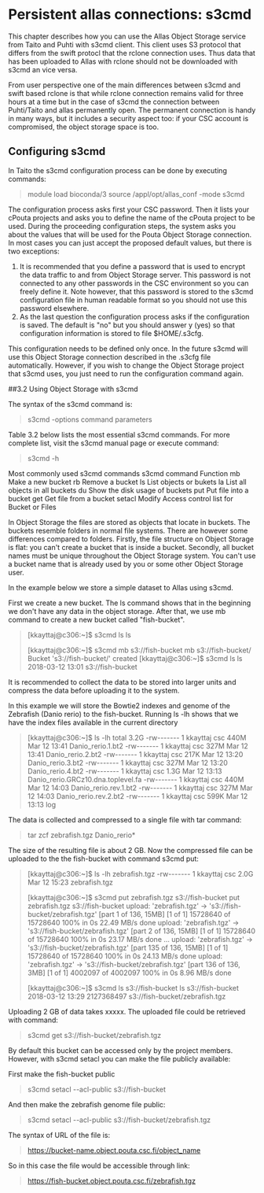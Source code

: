 
# Persistent allas connections: s3cmd

This chapter describes how you can use the Allas Object Storage service from Taito and Puhti with s3cmd client. This client uses
S3 protocol that differs from the swift protocl that the rclone connection uses. Thus data that has been uploaded to 
Allas with rclone should not be downloaded with s3cmd an vice versa.

From user perspective one of the main differences between s3cmd and swift based rclone is that while rclone connection remains valid 
for three hours at a time but in the case of s3cmd the connection between Puhti/Taito and allas permanently open. The permanent connection
is handy in many ways, but it includes a security aspect too: if your CSC account is compromised, the object storage space is too.


## Configuring s3cmd
In Taito the s3cmd configuration process can be done by executing commands:

> module load bioconda/3
> source /appl/opt/allas_conf -mode s3cmd


The configuration process asks first your CSC password. Then it lists your cPouta projects and asks you to define the name of the cPouta project to be used. During the proceeding configuration steps, the system asks you about the values that will be used for the Pouta Object Storage connection. In most cases you can just accept the proposed default values, but there is two exceptions:

   1.  It is recommended that you define a password that is used to encrypt the data traffic to and from Object Storage server. This password is not connected to any other passwords in the CSC environment so you can freely define it. Note however, that this password is stored to the s3cmd configuration file in human readable format so you should not use this password elsewhere. 
   2.  As the last question the configuration process asks if the configuration is saved. The default is "no" but you should answer y (yes) so that configuration information is stored to file $HOME/.s3cfg.

This configuration needs to be defined only once. In the future s3cmd will use this Object Storage connection described in the .s3cfg file automatically. However, if you wish to change the Object Storage project that s3cmd uses, you just need to run the configuration command again.
 
##3.2 Using Object Storage with s3cmd

The syntax of the s3cmd command is:

>s3cmd -options command parameters

Table 3.2 below lists the most essential s3cmd commands. For more complete list, visit the  s3cmd manual page or execute command:

>s3cmd -h

Most commonly used s3cmd commands
s3cmd command 	Function
 mb 	 Make a new bucket
 rb 	 Remove a bucket
 ls 	 List objects or bukets
 la 	 List all objects in all buckets
 du 	 Show the disk usage of buckets
 put 	 Put file into a bucket
 get 	 Get file from a bucket
 setacl 	 Modify Access control list for Bucket or Files

In Object Storage the files are stored as objects that locate in buckets. The buckets resemble folders in normal file systems. There are however some differences compared to folders. Firstly, the file structure on Object Storage is flat: you can't create a bucket that is inside a bucket. Secondly, all bucket names must be unique throughout the Object Storage system. You can't use a bucket name that is already used by you or some other Object Storage user.

In the example below we store a simple dataset to Allas using s3cmd.

First we create a new bucket. The ls command shows that in the beginning we don't have any data in the object storage. After that, we use mb command to create a new bucket called "fish-bucket".

>[kkayttaj@c306:~]$ s3cmd ls
>ls
>
>[kkayttaj@c306:~]$ s3cmd mb s3://fish-bucket
>mb s3://fish-bucket/
>Bucket 's3://fish-bucket/' created
>[kkayttaj@c306:~]$ s3cmd ls
>ls
>2018-03-12 13:01  s3://fish-bucket

It is recommended to collect the data to be stored into larger units and compress the data before uploading it to the system.

In this example we will store the Bowtie2 indexes and genome of the Zebrafish (Danio rerio) to the fish-bucket. Running ls -lh shows that we have the index files available in the current directory

>[kkayttaj@c306:~]$ ls -lh
>total 3.2G
>-rw------- 1 kkayttaj csc 440M Mar 12 13:41 Danio_rerio.1.bt2
>-rw------- 1 kkayttaj csc 327M Mar 12 13:41 Danio_rerio.2.bt2
>-rw------- 1 kkayttaj csc 217K Mar 12 13:20 Danio_rerio.3.bt2
>-rw------- 1 kkayttaj csc 327M Mar 12 13:20 Danio_rerio.4.bt2
>-rw------- 1 kkayttaj csc 1.3G Mar 12 13:13 Danio_rerio.GRCz10.dna.toplevel.fa
>-rw------- 1 kkayttaj csc 440M Mar 12 14:03 Danio_rerio.rev.1.bt2
>-rw------- 1 kkayttaj csc 327M Mar 12 14:03 Danio_rerio.rev.2.bt2
>-rw------- 1 kkayttaj csc 599K Mar 12 13:13 log

The data is collected and compressed to a single file with tar command:

>tar zcf zebrafish.tgz Danio_rerio*

The size of the resulting file is about 2 GB. Now the compressed file can be uploaded to the the fish-bucket with command s3cmd put:

>[kkayttaj@c306:~]$ ls -lh zebrafish.tgz
>-rw------- 1 kkayttaj csc 2.0G Mar 12 15:23 zebrafish.tgz
>
>[kkayttaj@c306:~]$ s3cmd put zebrafish.tgz s3://fish-bucket
>put zebrafish.tgz s3://fish-bucket
>upload: 'zebrafish.tgz' -> 's3://fish-bucket/zebrafish.tgz'  [part 1 of 136, 15MB] [1 of 1]
> 15728640 of 15728640   100% in    0s    22.49 MB/s  done
>upload: 'zebrafish.tgz' -> 's3://fish-bucket/zebrafish.tgz'  [part 2 of 136, 15MB] [1 of 1]
> 15728640 of 15728640   100% in    0s    23.17 MB/s  done
>...
>upload: 'zebrafish.tgz' -> 's3://fish-bucket/zebrafish.tgz'  [part 135 of 136, 15MB] [1 of 1]
> 15728640 of 15728640   100% in    0s    24.13 MB/s  done
>upload: 'zebrafish.tgz' -> 's3://fish-bucket/zebrafish.tgz'  [part 136 of 136, 3MB] [1 of 1]
> 4002097 of 4002097   100% in    0s     8.96 MB/s  done
>
>[kkayttaj@c306:~]$ s3cmd ls s3://fish-bucket
>ls s3://fish-bucket
>2018-03-12 13:29 2127368497   s3://fish-bucket/zebrafish.tgz

Uploading 2 GB of data takes xxxxx. The uploaded file could be retrieved with command:

>s3cmd get s3://fish-bucket/zebrafish.tgz

By default this bucket can be accessed only by the project members. However, with s3cmd setacl you can make the file publicly available:

First make the fish-bucket public

>s3cmd setacl --acl-public s3://fish-bucket

And then make the zebrafish genome file public:

>s3cmd setacl --acl-public s3://fish-bucket/zebrafish.tgz

The syntax of URL of the file is:

>https://bucket-name.object.pouta.csc.fi/object_name

So in this case the file would be accessible through link:

>https://fish-bucket.object.pouta.csc.fi/zebrafish.tgz
